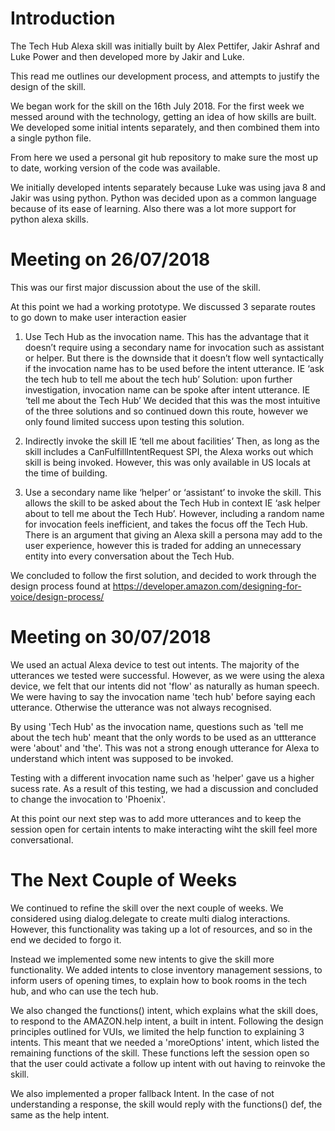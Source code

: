 # Introduction

The Tech Hub Alexa skill was initially built by Alex Pettifer, Jakir Ashraf and Luke Power 
and then developed more by Jakir and Luke. 

This read me outlines our development process, and attempts to justify the design of the skill. 

We began work for the skill on the 16th July 2018. 
For the first week we messed around with the technology, getting an idea of how skills are built.
We developed some initial intents separately, and then combined them into a single python file. 

From here we used a personal git hub repository to make sure the most up to date, working version of the code was available.

We initially developed intents separately because Luke was using java 8 and Jakir was using python. 
Python was decided upon as a common language because of its ease of learning. Also there was a lot more support for python alexa skills.


# Meeting on 26/07/2018

This was our first major discussion about the use of the skill.

At this point we had  a working prototype. We discussed 3 separate routes to go down to make user interaction easier


1)	Use Tech Hub as the invocation name. This has the advantage that it doesn’t require using a secondary name for invocation such as assistant or helper. But there is the downside that it doesn’t flow well syntactically if the invocation name has to be used before the intent utterance. IE ‘ask the tech hub to tell me about the tech hub’
Solution: upon further investigation, invocation name can be spoke after intent utterance. IE ‘tell me about the Tech Hub’
We decided that this was the most intuitive of the three solutions and so continued down this route, however we only found limited success upon testing this solution.


2)	Indirectly invoke the skill IE ‘tell me about facilities’ Then, as long as the skill includes a CanFulfillIntentRequest SPI, the Alexa works out which skill is being invoked. However, this was only available in US locals at the time of building.  


3)	Use a secondary name like ‘helper’ or ‘assistant’ to invoke the skill. This allows the skill to be asked about the Tech Hub in context IE ‘ask helper about to tell me about the Tech Hub’. However, including a random name for invocation feels inefficient, and takes the focus off the Tech Hub. There is an argument that giving an Alexa skill a persona may add to the user experience, however this is traded for adding an unnecessary entity into every conversation about the Tech Hub.

We concluded to follow the first solution, and decided to work through the design process found at https://developer.amazon.com/designing-for-voice/design-process/


# Meeting on 30/07/2018

We used an actual Alexa device  to test out intents. The majority of the utterances we tested were successful.
However, as we were using the alexa device, we felt that our intents did not 'flow' as naturally as human speech. We were having to say the invocation name 'tech hub' before saying each utterance. Otherwise the utterance was not always recognised.

By using 'Tech Hub' as the invocation name, questions such as 'tell me about the tech hub' meant that the only words to be used as an uttterance were 'about' and 'the'. This was not a strong enough utterance for Alexa to understand which intent was supposed to be invoked.

Testing with a different invocation name such as 'helper' gave us a higher sucess rate. As a result of this testing, we had a discussion and concluded to change the invocation to 'Phoenix'.

At this point our next step was to add more utterances and to keep the session open for certain intents to make interacting wiht the skill feel more conversational.

# The Next Couple of Weeks

We continued to refine the skill over the next couple of weeks. We considered using dialog.delegate to create multi dialog interactions. However, this functionality was taking up a lot of resources, and so in the end we decided to forgo it.

Instead we implemented some new intents to give the skill more functionality. We added intents to close inventory management sessions, to inform users of opening times, to explain how to book rooms in the tech hub, and who can use the tech hub.

We also changed the functions() intent, which explains what the skill does, to respond to the AMAZON.help intent, a built in intent. Following the design principles outlined for VUIs, we limited the help function to explaining 3 intents. This meant that we needed a 'moreOptions' intent, which listed the remaining functions of the skill. These functions left the session open so that the user could activate a follow up intent with out having to reinvoke the skill. 

We also implemented a proper fallback Intent. In the case of not understanding  a response, the skill would reply with the functions() def, the same as the help intent. 






